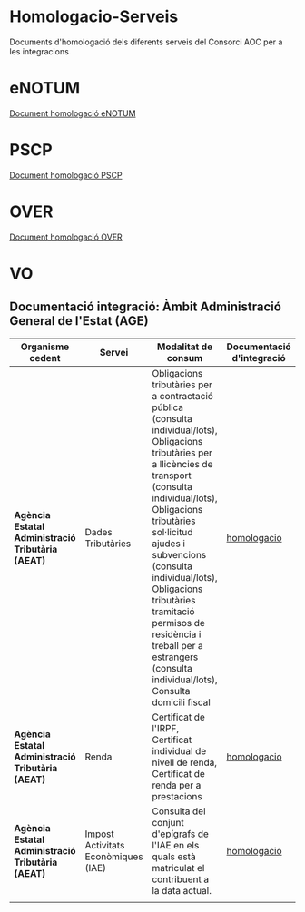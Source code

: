 # Homologacio-Serveis
Documents d'homologació dels diferents serveis del Consorci AOC per a les integracions

# eNOTUM

[Document homologació eNOTUM][link1]

[link1]:https://github.com/ConsorciAOC/Homologacio-Serveis/blob/main/Documents/Document-homologacio_NT-v5.0.docx

# PSCP

[Document homologació PSCP][link1]

[link1]:https://github.com/ConsorciAOC/Homologacio-Serveis/blob/main/Documents/Document-homologacio_PSCP_v2.docx

# OVER

[Document homologació OVER][link1]

[link1]:https://github.com/ConsorciAOC/Homologacio-Serveis/blob/main/Documents/Document-homologacio_OVER_v2.docx

# VO

## Documentació integració: Àmbit Administració General de l&#39;Estat (AGE)

| **Organisme cedent** | **Servei** | **Modalitat de consum** | **Documentació d&#39;integració** |
| --- | --- | --- | --- |
| **Agència Estatal Administració Tributària (AEAT)**      | Dades Tributàries | Obligacions tributàries per a contractació pública (consulta individual/lots), Obligacions tributàries per a llicències de transport (consulta individual/lots), Obligacions tributàries sol·licitud ajudes i subvencions (consulta individual/lots), Obligacions tributàries tramitació permisos de residència i treball per a estrangers (consulta individual/lots), Consulta domicili fiscal | [homologacio][link2] |
| **Agència Estatal Administració Tributària (AEAT)** | Renda | Certificat de l&#39;IRPF, Certificat individual de nivell de renda, Certificat de renda per a prestacions |[homologacio][link2] |
| **Agència Estatal Administració Tributària (AEAT)** | Impost Activitats Econòmiques (IAE) | Consulta del conjunt d&#39;epígrafs de l&#39;IAE en els quals està matriculat el contribuent a la data actual. | [homologacio][link2]   |
| |

[link2]:https://github.com/ConsorciAOC/Homologacio-Serveis/blob/main/Documents/Document-homologacio_OVER_v2.docx

[link3]:https://github.com/ConsorciAOC/Homologacio-Serveis/blob/main/Documents/Document-homologacio_OVER_v2.docx

[link4]:https://github.com/ConsorciAOC/Homologacio-Serveis/blob/main/Documents/Document-homologacio_OVER_v2.docx